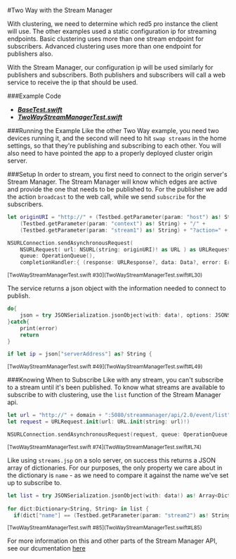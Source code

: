 #Two Way with the Stream Manager

With clustering, we need to determine which red5 pro instance the client will use. The other examples used a static configuration ip for streaming endpoints. Basic clustering uses more than one stream endpoint for subscribers. Advanced clustering uses more than one endpoint for publishers also.

With the Stream Manager, our configuration ip will be used similarly for publishers and subscribers. Both publishers and subscribers will call a web service to receive the ip that should be used.

###Example Code
- ***[BaseTest.swift](../BaseTest.swift)***
- ***[TwoWayStreamManagerTest.swift](TwoWayStreamManagerTest.swift)***

###Running the Example
Like the other Two Way example, you need two devices running it, and the second will need to hit `swap streams` in the home settings, so that they're publishing and subscribing to each other. You will also need to have pointed the app to a properly deployed cluster origin server.

###Setup
In order to stream, you first need to connect to the origin server's Stream Manager. The Stream Manager will know which edges are active and provide the one that needs to be published to. For the publisher we add the action `broadcast` to the web call, while we send `subscribe` for the subscribers.

```Swift
let originURI = "http://" + (Testbed.getParameter(param: "host") as! String) + portURI + "/streammanager/api/2.0/event/" +
    (Testbed.getParameter(param: "context") as! String) + "/" +
    (Testbed.getParameter(param: "stream1") as! String) + "?action=" + action

NSURLConnection.sendAsynchronousRequest(
    NSURLRequest( url: NSURL(string: originURI)! as URL ) as URLRequest,
    queue: OperationQueue(),
    completionHandler:{ (response: URLResponse?, data: Data?, error: Error?) -> Void in
```
<sup>
[TwoWayStreamManagerTest.swift #30](TwoWayStreamManagerTest.swift#L30)
</sup>

The service returns a json object with the information needed to connect to publish.

```Swift
do{
    json = try JSONSerialization.jsonObject(with: data!, options: JSONSerialization.ReadingOptions()) as! [String: AnyObject]
}catch{
    print(error)
    return
}

if let ip = json["serverAddress"] as? String {
```
<sup>
[TwoWayStreamManagerTest.swift #49](TwoWayStreamManagerTest.swift#L49)
</sup>

###Knowing When to Subscribe
Like with any stream, you can't subscribe to a stream until it's been published. To know what streams are available to subscribe to with clustering, use the `list` function of the Stream Manager api.

```Swift
let url = "http://" + domain + ":5080/streammanager/api/2.0/event/list"
let request = URLRequest.init(url: URL.init(string: url)!)

NSURLConnection.sendAsynchronousRequest(request, queue: OperationQueue.init(), completionHandler: { (response: URLResponse?, data: Data?, error: Error?) -> Void in
```
<sup>
[TwoWayStreamManagerTest.swift #74](TwoWayStreamManagerTest.swift#L74)
</sup>

Like using `streams.jsp` on a solo server, on success this returns a JSON array of dictionaries. For our purposes, the only property we care about in the dictionary is `name` - as we need to compare it against the name we've set up to subscribe to.

```Swift
let list = try JSONSerialization.jsonObject(with: data!) as! Array<Dictionary<String, String>>;
                    
for dict:Dictionary<String, String> in list {
  if(dict["name"] == (Testbed.getParameter(param: "stream2") as! String)){
```
<sup>
[TwoWayStreamManagerTest.swift #85](TwoWayStreamManagerTest.swift#L85)
</sup>

For more information on this and other parts of the Stream Manager API, see our dcumentation [here](https://www.red5pro.com/docs/autoscale/streammanagerapi-v2.html)
